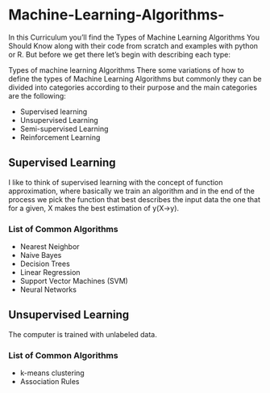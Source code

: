 # Machine-Learning-Algorithms-
In this Curriculum you’ll find the Types of Machine Learning Algorithms You Should Know along with their code from scratch and examples with python or R. But before we get there let’s begin with describing each type: 

Types of machine learning Algorithms
There some variations of how to define the types of Machine Learning Algorithms but commonly they can be divided into categories according to their purpose and the main categories are the following:

-	Supervised learning
-	Unsupervised Learning
-	Semi-supervised Learning
-	Reinforcement Learning

## Supervised Learning 
I like to think of supervised learning with the concept of function approximation, where basically we train an algorithm and in the end of the process we pick the function that best describes the input data the one that for a given, X makes the best estimation of y(X->y).
### List of Common Algorithms
-	Nearest Neighbor
-	Naive Bayes
-	Decision Trees
-	Linear Regression
-	Support Vector Machines (SVM)
-	Neural Networks
## Unsupervised Learning
The computer is trained with unlabeled data.
### List of Common Algorithms
- k-means clustering
- Association Rules
 
